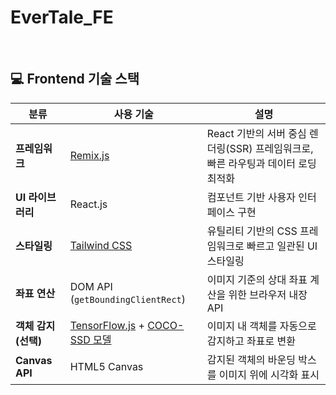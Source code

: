 # EverTale_FE

<br>

## 💻 Frontend 기술 스택

| 분류 | 사용 기술 | 설명 |
|------|------|------|
| **프레임워크** | [Remix.js](https://remix.run/) | React 기반의 서버 중심 렌더링(SSR) 프레임워크로, 빠른 라우팅과 데이터 로딩 최적화 |
| **UI 라이브러리** | React.js | 컴포넌트 기반 사용자 인터페이스 구현 |
| **스타일링** | [Tailwind CSS](https://tailwindcss.com/) | 유틸리티 기반의 CSS 프레임워크로 빠르고 일관된 UI 스타일링 |
| **좌표 연산** | DOM API (`getBoundingClientRect`) | 이미지 기준의 상대 좌표 계산을 위한 브라우저 내장 API |
| **객체 감지 (선택)** | [TensorFlow.js](https://www.tensorflow.org/js) + [COCO-SSD 모델](https://github.com/tensorflow/tfjs-models/tree/master/coco-ssd) | 이미지 내 객체를 자동으로 감지하고 좌표로 변환 |
| **Canvas API** | HTML5 Canvas | 감지된 객체의 바운딩 박스를 이미지 위에 시각화 표시 |
